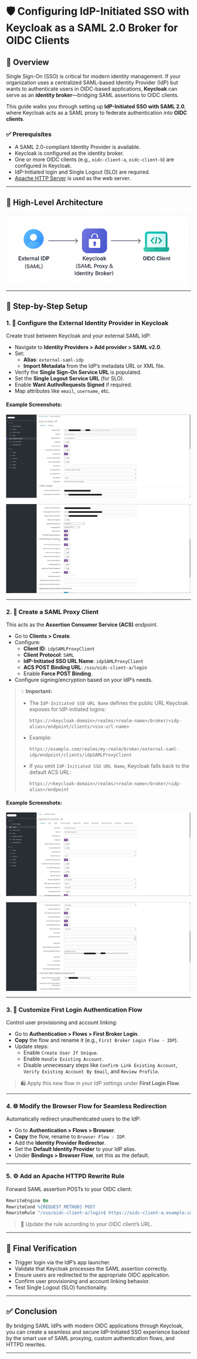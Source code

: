 # 🛡️ Configuring IdP-Initiated SSO with Keycloak as a SAML 2.0 Broker for OIDC Clients

## 📌 Overview

Single Sign-On (SSO) is critical for modern identity management. If your organization uses a centralized SAML-based Identity Provider (IdP) but wants to authenticate users in OIDC-based applications, **Keycloak** can serve as an **identity broker**—bridging SAML assertions to OIDC clients.

This guide walks you through setting up **IdP-Initiated SSO with SAML 2.0**, where Keycloak acts as a SAML proxy to federate authentication into **OIDC clients**.

### ✅ Prerequisites

- A SAML 2.0-compliant Identity Provider is available.
- Keycloak is configured as the identity broker.
- One or more OIDC clients (e.g., `oidc-client-a`, `oidc-client-b`) are configured in Keycloak.
- IdP-Initiated login and Single Logout (SLO) are required.
- [Apache HTTP Server](https://httpd.apache.org/) is used as the web server.

---

## 🧱 High-Level Architecture

![SSO Architecture Diagram](https://github.com/Tinsae-Tadesse/IdP-Initiated-SSO/blob/main/assets/Architecture.png?raw=true)

---

## 🔧 Step-by-Step Setup

### 1. 🔗 Configure the External Identity Provider in Keycloak

Create trust between Keycloak and your external SAML IdP:

- Navigate to **Identity Providers > Add provider > SAML v2.0**.
- Set:
  - **Alias**: `external-saml-idp`
  - **Import Metadata** from the IdP’s metadata URL or XML file.
- Verify the **Single Sign-On Service URL** is populated.
- Set the **Single Logout Service URL** (for SLO).
- Enable **Want AuthnRequests Signed** if required.
- Map attributes like `email`, `username`, etc.

#### Example Screenshots:

![Identity Provider Configuration - 1](https://github.com/Tinsae-Tadesse/IdP-Initiated-SSO/blob/main/assets/idp-config-1.jpg?raw=true)

![Identity Provider Configuration - 2](https://github.com/Tinsae-Tadesse/IdP-Initiated-SSO/blob/main/assets/idp-config-2.jpg?raw=true)

---

### 2. 🧹 Create a SAML Proxy Client

This acts as the **Assertion Consumer Service (ACS)** endpoint.

- Go to **Clients > Create**.
- Configure:
  - **Client ID**: `idpSAMLProxyClient`
  - **Client Protocol**: `SAML`
  - **IdP-Initiated SSO URL Name**: `idpSAMLProxyClient`
  - **ACS POST Binding URL**: `/sso/oidc-client-a/login`
  - Enable **Force POST Binding**.
- Configure signing/encryption based on your IdP’s needs.

> 💡 **Important:**
> - The `IdP-Initiated SSO URL Name` defines the public URL Keycloak exposes for IdP-initiated logins:
>   ```
>   https://<keycloak-domain>/realms/<realm-name>/broker/<idp-alias>/endpoint/clients/<sso-url-name>
>   ```
> - Example:
>   ```
>   https://example.com/realms/my-realm/broker/external-saml-idp/endpoint/clients/idpSAMLProxyClient
>   ```
> - If you omit `IdP-Initiated SSO URL Name`, Keycloak falls back to the default ACS URL:
>   ```
>   https://<keycloak-domain>/realms/<realm-name>/broker/<idp-alias>/endpoint
>   ```

#### Example Screenshots:

![SAML Client Configuration - 1](https://github.com/Tinsae-Tadesse/IdP-Initiated-SSO/blob/main/assets/saml-client-config-1.jpg?raw=true)

![SAML Client Configuration - 2](https://github.com/Tinsae-Tadesse/IdP-Initiated-SSO/blob/main/assets/saml-client-config-2.jpg?raw=true)

---

### 3. 🧐 Customize First Login Authentication Flow

Control user provisioning and account linking:

- Go to **Authentication > Flows > First Broker Login**.
- **Copy** the flow and rename it (e.g., `First Broker Login Flow - IDP`).
- Update steps:
  - Enable `Create User If Unique`.
  - Enable `Handle Existing Account`.
  - Disable unnecessary steps like `Confirm Link Existing Account`, `Verify Existing Account By Email`, and `Review Profile`.

> 🛍️ Apply this new flow in your IdP settings under **First Login Flow**.

---

### 4. 🌐 Modify the Browser Flow for Seamless Redirection

Automatically redirect unauthenticated users to the IdP:

- Go to **Authentication > Flows > Browser**.
- **Copy** the flow, rename to `Browser Flow - IDP`.
- Add the **Identity Provider Redirector**.
- Set the **Default Identity Provider** to your IdP alias.
- Under **Bindings > Browser Flow**, set this as the default.

---

### 5. ⚙️ Add an Apache HTTPD Rewrite Rule

Forward SAML assertion POSTs to your OIDC client:

```apache
RewriteEngine On
RewriteCond %{REQUEST_METHOD} POST
RewriteRule ^/sso/oidc-client-a/login$ https://oidc-client-a.example.com/ [R=302,L]
```

> 🔁 Update the rule according to your OIDC client’s URL.

---

## 💪 Final Verification

- Trigger login via the IdP’s app launcher.
- Validate that Keycloak processes the SAML assertion correctly.
- Ensure users are redirected to the appropriate OIDC application.
- Confirm user provisioning and account linking behavior.
- Test Single Logout (SLO) functionality.

---

## ✅ Conclusion

By bridging SAML IdPs with modern OIDC applications through Keycloak, you can create a seamless and secure IdP-Initiated SSO experience backed by the smart use of SAML proxying, custom authentication flows, and HTTPD rewrites.

---
